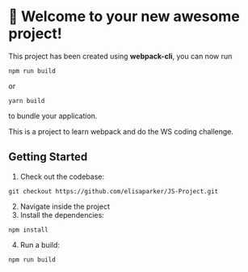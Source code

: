 # 🚀 Welcome to your new awesome project!

This project has been created using **webpack-cli**, you can now run

```
npm run build
```

or

```
yarn build
```

to bundle your application.

This is a project to learn webpack and do the WS coding challenge.

## Getting Started

1. Check out the codebase:

```
git checkout https://github.com/elisaparker/JS-Project.git
```

2. Navigate inside the project
2. Install the dependencies:
```
npm install
```

4. Run a build:
```
npm run build
```
